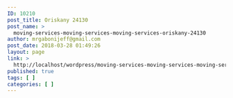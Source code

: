 ```yaml
---
ID: 10210
post_title: Oriskany 24130
post_name: >
  moving-services-moving-services-moving-services-oriskany-24130
author: mrgabonijeff@gmail.com
post_date: 2018-03-28 01:49:26
layout: page
link: >
  http://localhost/wordpress/moving-services-moving-services-moving-services-oriskany-24130/
published: true
tags: [ ]
categories: [ ]
---
```


